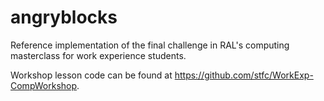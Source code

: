 # angryblocks
Reference implementation of the final challenge in RAL's computing masterclass for work experience students.

Workshop lesson code can be found at https://github.com/stfc/WorkExp-CompWorkshop.

